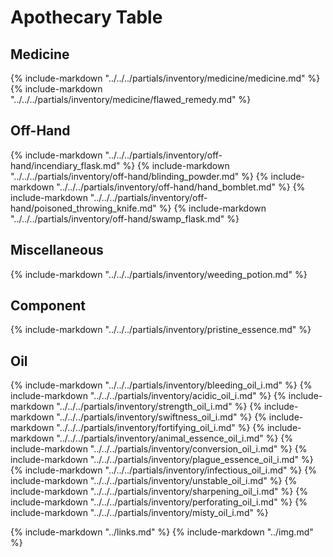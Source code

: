 # Apothecary Table

## Medicine
{% include-markdown "../../../partials/inventory/medicine/medicine.md" %}
{% include-markdown "../../../partials/inventory/medicine/flawed_remedy.md" %}

## Off-Hand
{% include-markdown "../../../partials/inventory/off-hand/incendiary_flask.md" %}
{% include-markdown "../../../partials/inventory/off-hand/blinding_powder.md" %}
{% include-markdown "../../../partials/inventory/off-hand/hand_bomblet.md" %}
{% include-markdown "../../../partials/inventory/off-hand/poisoned_throwing_knife.md" %}
{% include-markdown "../../../partials/inventory/off-hand/swamp_flask.md" %}

## Miscellaneous
{% include-markdown "../../../partials/inventory/weeding_potion.md" %}

## Component
{% include-markdown "../../../partials/inventory/pristine_essence.md" %}

## Oil
{% include-markdown "../../../partials/inventory/bleeding_oil_i.md" %}
{% include-markdown "../../../partials/inventory/acidic_oil_i.md" %}
{% include-markdown "../../../partials/inventory/strength_oil_i.md" %}
{% include-markdown "../../../partials/inventory/swiftness_oil_i.md" %}
{% include-markdown "../../../partials/inventory/fortifying_oil_i.md" %}
{% include-markdown "../../../partials/inventory/animal_essence_oil_i.md" %}
{% include-markdown "../../../partials/inventory/conversion_oil_i.md" %}
{% include-markdown "../../../partials/inventory/plague_essence_oil_i.md" %}
{% include-markdown "../../../partials/inventory/infectious_oil_i.md" %}
{% include-markdown "../../../partials/inventory/unstable_oil_i.md" %}
{% include-markdown "../../../partials/inventory/sharpening_oil_i.md" %}
{% include-markdown "../../../partials/inventory/perforating_oil_i.md" %}
{% include-markdown "../../../partials/inventory/misty_oil_i.md" %}



{% include-markdown "../links.md" %}
{% include-markdown "../img.md" %}
